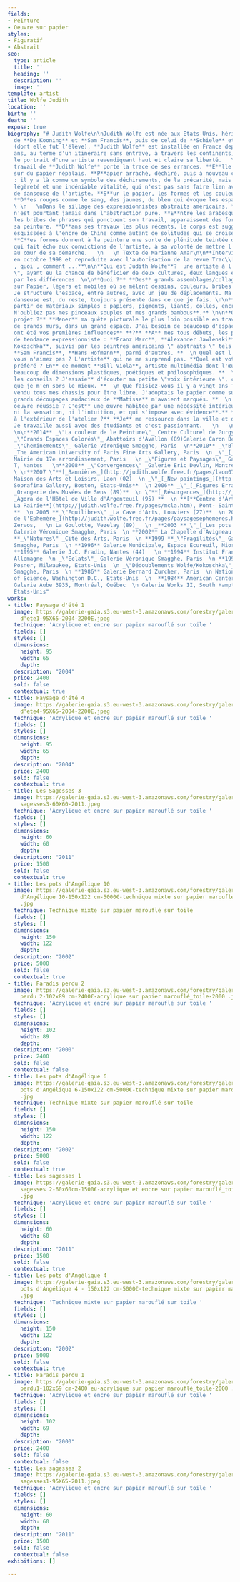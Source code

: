 ```yaml
---
fields:
- Peinture
- Oeuvre sur papier
styles:
- Figuratif
- Abstrait
seo:
  type: article
  title: ''
  heading: ''
  description: ''
  image: ''
template: artist
title: Wolfe Judith
location: ''
birth: ''
death: ''
expose: true
biography: "# Judith Wolfe\n\nJudith Wolfe est née aux Etats-Unis, héritière de l'expressionnisme
  de **De Kooning** et **Sam Francis**, puis de celui de **Schiele** et de **Kokoschka**
  (dont elle fut l'élève), **Judith Wolfe** est installée en France depuis quarante
  ans, au terme d'un itinéraire sans entrave, à travers les continents, qui esquisse
  le portrait d'une artiste revendiquant haut et claire sa liberté.   \n   \n **L**e
  travail de **Judith Wolfe** porte la trace de ses errances. **E**lle peint aujourd'hui
  sur du papier népalais. **P**apier arraché, déchiré, puis à nouveau collé et assemblé
  : il y a là comme un symbole des déchirements, de la précarité, mais aussi de la
  légèreté et une indéniable vitalité, qui n'est pas sans faire lien avec la formation
  de danseuse de l'artiste. **S**ur le papier, les formes et les couleurs sont lyriques.
  **D**es rouges comme le sang, des jaunes, du bleu qui évoque les espaces outremer.
  \ \n   \nDans le sillage des expressionnistes abstraits américains, **Judith Wolfe**
  n'est pourtant jamais dans l'abstraction pure. **E**ntre les arabesques, les éclaboussures,
  les bribes de phrases qui ponctuent son travail, apparaissent des formes, qui équilibrent
  sa peinture. **D**ans ses travaux les plus récents, le corps est suggéré, silhouettes
  esquissées à l'encre de Chine comme autant de solitudes qui se croisent sur la toile.
  **C**es formes donnent à la peinture une sorte de plénitude teintée d'optimisme,
  qui fait écho aux convictions de l'artiste, à sa volonté de mettre l'être humain
  au cœur de sa démarche.   \n   \n Texte de Marianne Amar\n\n**Interview réalisée
  en octobre 1998 et reproduite avec l'autorisation de la revue Trac\\[é\\] Le qui
  , quoi , comment ...**\n\n**Qui est Judith Wolfe**?  une artiste à l'âme \" nomade
  \", ayant eu la chance de bénéficier de deux cultures, deux langues et plutôt fascinée
  par les différences. \n\n**Quoi ?** **Des** grands assemblages/collages de peintures
  sur Papier, légers et mobiles où se mêlent dessins, couleurs, bribes de phrases.
  Je structure l'espace, entre autres, avec un jeu de déplacements. Ma formation de
  danseuse est, du reste, toujours présente dans ce que je fais. \n\n**Comment ? A**
  partir de matériaux simples : papiers, pigments, liants, colles, encre de Chine.
  N'oubliez pas mes pinceaux souples et mes grands bambous**.** \n\n**Quel est votre
  projet ?** **Mener** ma quête picturale le plus loin possible en travaillant sur
  de grands murs, dans un grand espace. J'ai besoin de beaucoup d'espace. **  \n Quelles
  ont été vos premières influences** **?** **A** mes tous débuts, les peintres européens
  de tendance expressionniste : **Franz Marc**, **Alexander Jawlenski** et **Oskar
  Kokoschka**, suivis par les peintres américains \" abstraits \" tels **Robert Motherwell**,
  **Sam Francis**, **Hans Hofmann**, parmi d'autres. **  \n Quel est l'artiste que
  vous n'aimez pas ? L'artiste** qui ne me surprend pas. **Quel est votre artiste
  préféré ? En** ce moment **Bill Viola**, artiste multimédia dont l'œuvre comporte
  beaucoup de dimensions plastiques, poétiques et philosophiques. **  \n De qui écoutez-vous
  les conseils ? J'essaie** d'écouter ma petite \"voix intérieure \", c'est ainsi
  que je m'en sors le mieux. **  \n Que faisiez-vous il y a vingt ans ?** **J'avais**
  vendu tous mes chassis pour être libre. J'adoptais le papier comme support. Des
  grands découpages audacieux de **Matisse** m'avaient marqués. **  \n Qu'est-ce qu'une
  oeuvre réussie ? C'est** une œuvre habitée par une nécéssité intérieure \" qui n'exclut
  ni la sensation, ni l'intuition, et qui s'impose avec évidence**.** **Que faites-vous
  à l'extérieur de l'atelier ?** **Je** me ressource dans la ville et dans la nature.
  Je travaille aussi avec des étudiants et c'est passionnant.   \n   \n \n\nExpositions
  \n\n**2014** _\"La couleur de le Peinture\"_ Centre Culturel de Gurgy (89)  \n**2012**
  _\"Grands Espaces Colorés\"_ Abattoirs d'Avallon (89)Galerie Caron Bedout  \n**2011**
  _\"Cheminements\"_ Galerie Véronique Smagghe, Paris  \n**2010** _\"Blue Paintings\"
  _The American University of Paris Fine Arts Gallery, Paris  \n _\"_[_Jardins Rêvés_](http://judith.wolfe.free.fr/pages/mairie17e.htm)_\"_
  Mairie du 17e arrondissement, Paris   \n _\"Figures et Paysages\"_ Galerie du Grand
  T, Nantes   \n**2008** _\"Convergences\" _Galerie Eric Devlin, Montréal, Canada
  \ \n**2007 \"**[_Bannières_](http://judith.wolfe.free.fr/pages/laon0708.htm)_\"_
  Maison des Arts et Loisirs, Laon (02)  \n _\"_[_New paintings_](http://judith.wolfe.free.fr/pages/boston07.htm)_\"_
  Soprafina Gallery, Boston, Etats-Unis**  \n 2006** _\"_[_Figures Errantes_](http://judith.wolfe.free.fr/pages/expo_sens_1106.htm)_\"
  _Orangerie des Musées de Sens (89)**  \n \"**[_Résurgences_](http://judith.wolfe.free.fr/pages/argenteuil.htm)_\"
  _Agora de l'Hôtel de Ville d'Argenteuil (95) **  \n **[**Centre d'Art Contemporain
  La Rairie**](http://judith.wolfe.free.fr/pages/mcla.htm), Pont- Saint-Martin (44)
  **  \n 2005 **_\"Equilibres\" _La Cave d'Arts, Louviers (27)**  \n 2004 **_\"_[_Paysages
  de l'Ephémère_](http://judith.wolfe.free.fr/pages/paysagesephemeres.htm)_\"_ Association-Fondation
  Zervos,   \n La Goulotte, Vezelay (89)_  \n _**2003 **_\"_[_Les pots d'Angélique_](http://judith.wolfe.free.fr/pages/lespotsangelique.htm)_\"_
  Galerie Véronique Smagghe, Paris  \n **2002** La Chapelle d'Avigneau (89)  \n **2000
  **_\"Natures\" _Cité des Arts, Paris  \n **1999 **_\"Fragilités\"_ Galerie Véronique
  Smagghe, Paris  \n **1996** Galerie Municipale, Espace Ecureuil, Niort (89)  \n
  **1995** Galerie J.C. Fradin, Nantes (44)   \n **1994** Institut Français de Dresde,
  Allemagne  \n _\"Eclats\"_ Galerie Véronique Smagghe, Paris  \n **1991** Galerie
  Posner, Milwaukee, Etats-Unis  \n _\"Dédoublements Wolfe/Kokoschka\"_ Galerie Véronique
  Smagghe, Paris  \n **1986** Galerie Bernard Zurcher, Paris  \n National Academy
  of Science, Washington D.C., Etats-Unis  \n  **1984** American Center, Paris  \n
  Galerie Aube 3935, Montréal, Québec  \n Galerie Works II, South Hampton, New York,
  Etats-Unis"
works:
- title: Paysage d'été 1
  image: https://galerie-gaia.s3.eu-west-3.amazonaws.com/forestry/galerie-gaia-judith-wolfe-paysages
    d'ete1-95X65-2004-2200E.jpeg
  technique: 'Acrylique et encre sur papier marouflé sur toile '
  fields: []
  styles: []
  dimensions:
    height: 95
    width: 65
    depth: 
  description: "2004"
  price: 2400
  sold: false
  contextual: true
- title: Paysage d'été 4
  image: https://galerie-gaia.s3.eu-west-3.amazonaws.com/forestry/galerie-gaia-judith-wolfe-paysages
    d'ete4-95X65-2004-2200E.jpeg
  technique: 'Acrylique et encre sur papier marouflé sur toile '
  fields: []
  styles: []
  dimensions:
    height: 95
    width: 65
    depth: 
  description: "2004"
  price: 2400
  sold: false
  contextual: true
- title: Les Sagesses 3
  image: https://galerie-gaia.s3.eu-west-3.amazonaws.com/forestry/galerie-gaia-elisabeth-wadecki-les
    sagesses3-60X60-2011.jpeg
  technique: 'Acrylique et encre sur papier marouflé sur toile '
  fields: []
  styles: []
  dimensions:
    height: 60
    width: 60
    depth: 
  description: "2011"
  price: 1500
  sold: false
  contextual: true
- title: Les pots d'Angélique 10
  image: https://galerie-gaia.s3.eu-west-3.amazonaws.com/forestry/galerie-gaia-judith-wolfe-Lespots
    d'Angélique 10-150x122 cm-5000€-technique mixte sur papier marouflé_toile-2002
    .jpg
  technique: Technique mixte sur papier marouflé sur toile
  fields: []
  styles: []
  dimensions:
    height: 150
    width: 122
    depth: 
  description: "2002"
  price: 5000
  sold: false
  contextual: true
- title: Paradis perdu 2
  image: https://galerie-gaia.s3.eu-west-3.amazonaws.com/forestry/galerie-gaia-judith-wolfe-Paradis
    perdu 2-102x89 cm-2400€-acrylique sur papier marouflé_toile-2000 .jpg
  technique: 'Acrylique et encre sur papier marouflé sur toile '
  fields: []
  styles: []
  dimensions:
    height: 102
    width: 89
    depth: 
  description: "2000"
  price: 2400
  sold: false
  contextual: false
- title: Les pots d'Angélique 6
  image: https://galerie-gaia.s3.eu-west-3.amazonaws.com/forestry/galerie-gaia-judith-wolfe-Les
    pots d'Angélique 6-150x122 cm-5000€-technique mixte sur papier marouflé_toile-2002
    .jpg
  technique: Technique mixte sur papier marouflé sur toile
  fields: []
  styles: []
  dimensions:
    height: 150
    width: 122
    depth: 
  description: "2002"
  price: 5000
  sold: false
  contextual: true
- title: Les sagesses 1
  image: https://galerie-gaia.s3.eu-west-3.amazonaws.com/forestry/galerie-gaia-judith-wolfe-Les
    sagesses 2-60x60cm-1500€-acrylique et encre sur papier marouflé_toile-2011-jpg
    .jpg
  technique: 'Acrylique et encre sur papier marouflé sur toile '
  fields: []
  styles: []
  dimensions:
    height: 60
    width: 60
    depth: 
  description: "2011"
  price: 1500
  sold: false
  contextual: true
- title: Les pots d'Angélique 4
  image: https://galerie-gaia.s3.eu-west-3.amazonaws.com/forestry/galerie-gaia-judith-wolfe-Les
    pots d'Angélique 4 - 150x122 cm-5000€-technique mixte sur papier marouflé_toile-2002
    .jpg
  technique: 'Technique mixte sur papier marouflé sur toile '
  fields: []
  styles: []
  dimensions:
    height: 150
    width: 122
    depth: 
  description: "2002"
  price: 5000
  sold: false
  contextual: true
- title: Paradis perdu 1
  image: https://galerie-gaia.s3.eu-west-3.amazonaws.com/forestry/galerie-gaia-judith-wolfe-Paradis
    perdu1-102x69 cm-2400 eu-acrylique sur papier marouflé_toile-2000 .jpg-.jpg
  technique: 'Acrylique et encre sur papier marouflé sur toile '
  fields: []
  styles: []
  dimensions:
    height: 102
    width: 69
    depth: 
  description: "2000"
  price: 2400
  sold: false
  contextual: false
- title: Les sagesses 2
  image: https://galerie-gaia.s3.eu-west-3.amazonaws.com/forestry/galerie-gaia-elisabeth-wadecki-les
    sagesses1-95X65-2011.jpeg
  technique: 'Acrylique et encre sur papier marouflé sur toile '
  fields: []
  styles: []
  dimensions:
    height: 60
    width: 60
    depth: 
  description: "2011"
  price: 1500
  sold: false
  contextual: false
exhibitions: []

---
```

